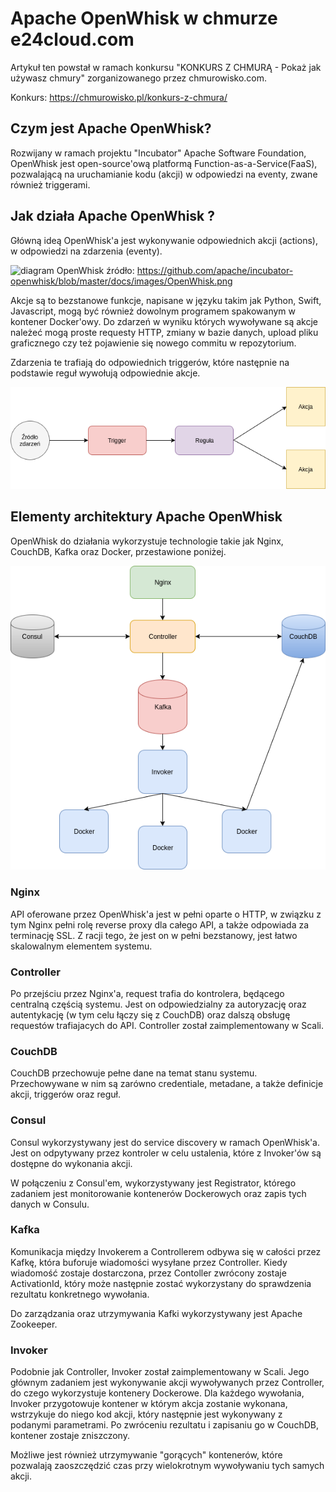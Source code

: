 # Apache OpenWhisk w chmurze e24cloud.com

Artykuł ten powstał w ramach konkursu "KONKURS Z CHMURĄ - Pokaż jak używasz chmury" zorganizowanego przez chmurowisko.com.


Konkurs: https://chmurowisko.pl/konkurs-z-chmura/

## Czym jest Apache OpenWhisk?

Rozwijany w ramach projektu "Incubator" Apache Software Foundation, OpenWhisk jest open-source'ową platformą Function-as-a-Service(FaaS), pozwalającą na uruchamianie kodu (akcji) w odpowiedzi na eventy, zwane również triggerami.

## Jak działa Apache OpenWhisk ?

Główną ideą OpenWhisk'a jest wykonywanie odpowiednich akcji (actions), w odpowiedzi na zdarzenia (eventy).

![diagram OpenWhisk](https://github.com/apache/incubator-openwhisk/blob/master/docs/images/OpenWhisk.png)
źródło: https://github.com/apache/incubator-openwhisk/blob/master/docs/images/OpenWhisk.png

Akcje są to bezstanowe funkcje, napisane w języku takim jak Python, Swift, Javascript, mogą być również dowolnym programem spakowanym w kontener Docker'owy.
Do zdarzeń w wyniku których wywoływane są akcje należeć mogą proste requesty HTTP, zmiany w bazie danych, upload pliku graficznego czy też pojawienie się nowego commitu w repozytorium.

Zdarzenia te trafiają do odpowiednich triggerów, które następnie na podstawie reguł wywołują odpowiednie akcje. 

![flow openwhisk](https://github.com/pgrzesik/apache-openwhisk-intro/blob/master/img/flow_openwhisk.png)


## Elementy architektury Apache OpenWhisk

OpenWhisk do działania wykorzystuje technologie takie jak Nginx, CouchDB, Kafka oraz Docker, przestawione poniżej.

![elementy openwhisk](https://github.com/pgrzesik/apache-openwhisk-intro/blob/master/img/elementy_openwhisk.png)

### Nginx

API oferowane przez OpenWhisk'a jest w pełni oparte o HTTP, w związku z tym Nginx pełni rolę reverse proxy dla całego API, a także odpowiada za terminację SSL.
Z racji tego, że jest on w pełni bezstanowy, jest łatwo skalowalnym elementem systemu.

### Controller

Po przejściu przez Nginx'a, request trafia do kontrolera, będącego centralną częścią systemu. Jest on odpowiedzialny za autoryzację oraz autentykację (w tym celu łączy się z CouchDB) oraz dalszą obsługę requestów trafiajacych do API.
Controller został zaimplementowany w Scali.

### CouchDB

CouchDB przechowuje pełne dane na temat stanu systemu. Przechowywane w nim są zarówno credentiale, metadane, a także definicje akcji, triggerów oraz reguł.

### Consul

Consul wykorzystywany jest do service discovery w ramach OpenWhisk'a. Jest on odpytywany przez kontroler w celu ustalenia, które z Invoker'ów są dostępne do wykonania akcji.

W połączeniu z Consul'em, wykorzystywany jest Registrator, którego zadaniem jest monitorowanie kontenerów Dockerowych oraz zapis tych danych w Consulu. 

### Kafka

Komunikacja między Invokerem a Controllerem odbywa się w całości przez Kafkę, która buforuje wiadomości wysyłane przez Controller. Kiedy wiadomość zostaje dostarczona, przez Contoller zwrócony zostaje ActivationId, który może następnie zostać wykorzystany do sprawdzenia rezultatu konkretnego wywołania.

Do zarządzania oraz utrzymywania Kafki wykorzystywany jest Apache Zookeeper.

### Invoker

Podobnie jak Controller, Invoker został zaimplementowany w Scali. Jego głównym zadaniem jest wykonywanie akcji wywoływanych przez Controller, do czego wykorzystuje kontenery Dockerowe.
Dla każdego wywołania, Invoker przygotowuje kontener w którym akcja zostanie wykonana, wstrzykuje do niego kod akcji, który następnie jest wykonywany z podanymi parametrami. Po zwróceniu rezultatu i zapisaniu go w CouchDB, kontener zostaje zniszczony.

Możliwe jest również utrzymywanie "gorących" kontenerów, które pozwalają zaoszczędzić czas przy wielokrotnym wywoływaniu tych samych akcji.
